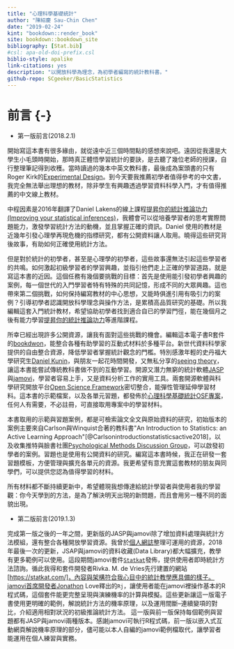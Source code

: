 ```yaml
--- 
title: "心理科學基礎統計"
author: "陳紹慶 Sau-Chin Chen"
date: "2019-02-24"
kint: "bookdown::render_book"
site: bookdown::bookdown_site
bibliography: [Stat.bib]
#csl: apa-old-doi-prefix.csl
biblio-style: apalike
link-citations: yes
description: "以開放科學為理念，為初學者編寫的統計教科書。"
github-repo: SCgeeker/BasicStatistics
---
```


# 前言 {-}

- 第一版前言(2018.2.1)

開始寫這本書有很多緣由，就從遠中近三個時間點的感想來說吧。遠因從我還是大學生小毛頭時開始，那時真正體悟學習統計的要訣，是去聽了幾位老師的授課，自行整理筆記得到收穫。當時讀過的幾本中英文教科書，最後成為案頭書的只有Roger Kirk的[Experimental Design](https://us.sagepub.com/en-us/nam/experimental-design/book233742)。到今天要我推薦初學者值得參考的中文書，我完全無法舉出理想的教材，除非學生有興趣透過學習資料科學入門，才有值得推薦的中文線上教材。

中程因素是2016年翻譯了Daniel Lakens的線上課程[提昇你的統計推論功力(Improving your statistical inferences)](https://www.coursera.org/learn/statistical-inferences)，我體會可以從培養學習者的思考實際問題能力，激發學習統計方法的動機，並且掌握正確的資訊。Daniel 使用的教材是近幾年引發心理學再現危機的指標研究，都有公開資料讓人取用。曉得這些研究背後故事，有助如何正確使用統計方法。

但是對於統計的初學者，甚至是心理學的初學者，這些故事還無法引起這些學習者的共鳴。如何激起初級學習者的學習興趣，並指引他們走上正確的學習道路，就是寫這本書的近因。這個任務有幾個要挑戰的目標：首先是使用能引發初學者興趣的案例，每一個世代的入門學習者特有特殊的共同記憶，形成不同的大眾興趣。這也帶來第二個挑戰，如何保持編寫教材的中心思想，又能時俱進引用有吸引力的案例？引導初學者認識開放科學理念與操作方法，是累積高品質研究的基礎。所以我編輯這套入門統計教材，希望協助初學者找到適合自已的學習門徑，能在幾個月之後有能力學習[提昇你的統計推論功力](https://www.coursera.org/learn/statistical-inferences)等進階課程。

所幸已經出現許多公開資源，讓我有面對這些挑戰的機會。編輯這本電子書R套件的[bookdwon](https://bookdown.org/yihui/bookdown/)，能整合各種有助學習的互動式材料於多種平台。新世代資料科學家提供的自由整合資源，降低學習者掌握統計觀念的門檻。特別感激年輕的史丹福大學研究生[Daniel Kunin](http://daniel-kunin.com/)，與朋友一起花時間開發，又無私分享的[seeing theory](https://students.brown.edu/seeing-theory/index.html)，讓這本書能嘗試傳統教科書做不到的互動學習。開源又潛力無窮的統計軟體[JASP](https://jasp-stats.org/)與[jamovi](https://www.jamovi.org/)，學習者容易上手，又是資料分析工作的實用工具。兩套開源軟體與科學研究開放平台[Open Science Framework](https://osf.io/)密切整合，能彈性管理延伸學習材料。這本書的示範檔案，以及各單元習題，都發佈於[心理科學基礎統計OSF專案](https://osf.io/kdtjq/)，任何人有需要，不必註冊，可直接取用專案中的學習材料。

本書取用的示範與習題案例，都是可檢索論文全文與原始資料的研究，初始版本的案例主要來自Carlson與Winquist合著的教科書"An Introduction to Statistics: an Active Learning Approach"[@Carlsonintroductionstatisticsactive2018]，以及收集推特與臉書社團[Psychological Methods Discussion Group](https://www.facebook.com/groups/853552931365745/)，可以啟發初學者的案例。習題也是使用有公開資料的研究。編寫這本書時候，我正在研發一套習題模板，方便管理與擴充各單元的資源。我更希望有意充實這套教材的朋友與同學們，可以提供您認為值得學習的材料。

所有材料都不斷持續更新中，希望體現我想傳達給統計學習者與使用者我的學習觀：你今天學到的方法，是為了解決明天出現的新問題，而且會用另一種不同的面貌出現。

- 第二版前言(2019.1.3)

完成第一版之後的一年之間，更新版的JASP與jamovi除了增加資料處理與統計方法模組，還有整合各種開放學習資源。我曾於[個人網誌](http://scchen.com/zh/post/jasp-jamovi/)整理可運用的資源，2018年最後一次的更新，JSAP與jamovi的資料收藏(Data Library)都大幅擴充，教學有更多範例可以使用。這段期間jamovi套件[`Statkat`](https://www.jamovi.org/library.html)發佈，提供使用者即時統計方法諮詢。循此我得和套件開發者Rivka. M. de Vries先行建置的網站[https://statkat.com/]，內容與架構符合我心目中的統計教學應具備的樣子。jamovi首席開發者Jonathon Love釋出的`Rj`，讓使用者能在jamovi裡操作基本的R程式碼，這個套件能更完整呈現與演練機率的計算與模擬。這些更新讓這一版電子書使用更明確的範例，解說統計方法的機率原理，以及運用間斷–連續變項的對比，介紹適用相對狀況的初級推論統計方法。
這一版與前一版保持每個範例與習題都有JASP與jamovi兩種版本。感謝jamovi可執行R程式碼，前一版以嵌入式互動網頁解說機率原理的部分，儘可能以本人自編的jamovi範例檔取代，讓學習者能運用在個人練習與實務。

